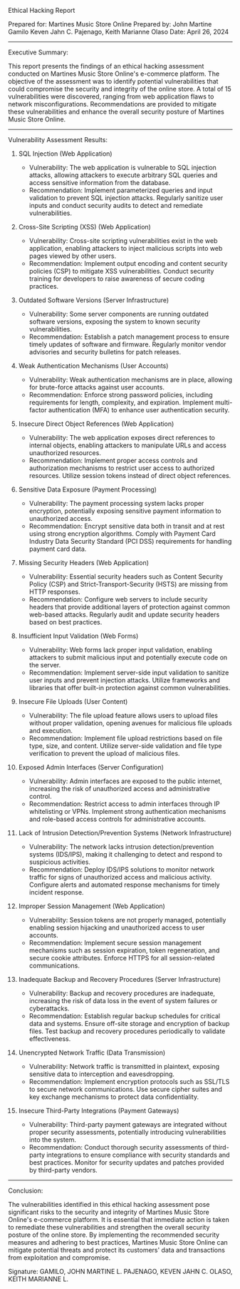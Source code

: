 Ethical Hacking Report

Prepared for: Martines Music Store Online 
Prepared by: John Martine Gamilo
Keven Jahn C. Pajenago,
Keith Marianne Olaso
Date: April 26, 2024

---

Executive Summary:

This report presents the findings of an ethical hacking assessment conducted on Martines Music Store Online's e-commerce platform. The objective of the assessment was to identify potential vulnerabilities that could compromise the security and integrity of the online store. A total of 15 vulnerabilities were discovered, ranging from web application flaws to network misconfigurations. Recommendations are provided to mitigate these vulnerabilities and enhance the overall security posture of Martines Music Store Online.

---

Vulnerability Assessment Results:

1. SQL Injection (Web Application)
   - Vulnerability: The web application is vulnerable to SQL injection attacks, allowing attackers to execute arbitrary SQL queries and access sensitive information from the database.
   - Recommendation: Implement parameterized queries and input validation to prevent SQL injection attacks. Regularly sanitize user inputs and conduct security audits to detect and remediate vulnerabilities.

2. Cross-Site Scripting (XSS) (Web Application)
   - Vulnerability: Cross-site scripting vulnerabilities exist in the web application, enabling attackers to inject malicious scripts into web pages viewed by other users.
   - Recommendation: Implement output encoding and content security policies (CSP) to mitigate XSS vulnerabilities. Conduct security training for developers to raise awareness of secure coding practices.

3. Outdated Software Versions (Server Infrastructure)
   - Vulnerability: Some server components are running outdated software versions, exposing the system to known security vulnerabilities.
   - Recommendation: Establish a patch management process to ensure timely updates of software and firmware. Regularly monitor vendor advisories and security bulletins for patch releases.

4. Weak Authentication Mechanisms (User Accounts)
   - Vulnerability: Weak authentication mechanisms are in place, allowing for brute-force attacks against user accounts.
   - Recommendation: Enforce strong password policies, including requirements for length, complexity, and expiration. Implement multi-factor authentication (MFA) to enhance user authentication security.

5. Insecure Direct Object References (Web Application)
   - Vulnerability: The web application exposes direct references to internal objects, enabling attackers to manipulate URLs and access unauthorized resources.
   - Recommendation: Implement proper access controls and authorization mechanisms to restrict user access to authorized resources. Utilize session tokens instead of direct object references.

6. Sensitive Data Exposure (Payment Processing)
   - Vulnerability: The payment processing system lacks proper encryption, potentially exposing sensitive payment information to unauthorized access.
   - Recommendation: Encrypt sensitive data both in transit and at rest using strong encryption algorithms. Comply with Payment Card Industry Data Security Standard (PCI DSS) requirements for handling payment card data.

7. Missing Security Headers (Web Application)
   - Vulnerability: Essential security headers such as Content Security Policy (CSP) and Strict-Transport-Security (HSTS) are missing from HTTP responses.
   - Recommendation: Configure web servers to include security headers that provide additional layers of protection against common web-based attacks. Regularly audit and update security headers based on best practices.

8. Insufficient Input Validation (Web Forms)
   - Vulnerability: Web forms lack proper input validation, enabling attackers to submit malicious input and potentially execute code on the server.
   - Recommendation: Implement server-side input validation to sanitize user inputs and prevent injection attacks. Utilize frameworks and libraries that offer built-in protection against common vulnerabilities.


9. Insecure File Uploads (User Content)
   - Vulnerability: The file upload feature allows users to upload files without proper validation, opening avenues for malicious file uploads and execution.
   - Recommendation: Implement file upload restrictions based on file type, size, and content. Utilize server-side validation and file type verification to prevent the upload of malicious files.

10. Exposed Admin Interfaces (Server Configuration)
    - Vulnerability: Admin interfaces are exposed to the public internet, increasing the risk of unauthorized access and administrative control.
    - Recommendation: Restrict access to admin interfaces through IP whitelisting or VPNs. Implement strong authentication mechanisms and role-based access controls for administrative accounts.

11. Lack of Intrusion Detection/Prevention Systems (Network Infrastructure)
    - Vulnerability: The network lacks intrusion detection/prevention systems (IDS/IPS), making it challenging to detect and respond to suspicious activities.
    - Recommendation: Deploy IDS/IPS solutions to monitor network traffic for signs of unauthorized access and malicious activity. Configure alerts and automated response mechanisms for timely incident response.

12. Improper Session Management (Web Application)
    - Vulnerability: Session tokens are not properly managed, potentially enabling session hijacking and unauthorized access to user accounts.
    - Recommendation: Implement secure session management mechanisms such as session expiration, token regeneration, and secure cookie attributes. Enforce HTTPS for all session-related communications.

13. Inadequate Backup and Recovery Procedures (Server Infrastructure)
    - Vulnerability: Backup and recovery procedures are inadequate, increasing the risk of data loss in the event of system failures or cyberattacks.
    - Recommendation: Establish regular backup schedules for critical data and systems. Ensure off-site storage and encryption of backup files. Test backup and recovery procedures periodically to validate effectiveness.

14. Unencrypted Network Traffic (Data Transmission)
    - Vulnerability: Network traffic is transmitted in plaintext, exposing sensitive data to interception and eavesdropping.
    - Recommendation: Implement encryption protocols such as SSL/TLS to secure network communications. Use secure cipher suites and key exchange mechanisms to protect data confidentiality.

15. Insecure Third-Party Integrations (Payment Gateways)
    - Vulnerability: Third-party payment gateways are integrated without proper security assessments, potentially introducing vulnerabilities into the system.
    - Recommendation: Conduct thorough security assessments of third-party integrations to ensure compliance with security standards and best practices. Monitor for security updates and patches provided by third-party vendors.

---

Conclusion:

The vulnerabilities identified in this ethical hacking assessment pose significant risks to the security and integrity of Martines Music Store Online's e-commerce platform. It is essential that immediate action is taken to remediate these vulnerabilities and strengthen the overall security posture of the online store. By implementing the recommended security measures and adhering to best practices, Martines Music Store Online can mitigate potential threats and protect its customers' data and transactions from exploitation and compromise.

Signature:
GAMILO, JOHN MARTINE L.
PAJENAGO, KEVEN JAHN C.
OLASO, KEITH MARIANNE L.
